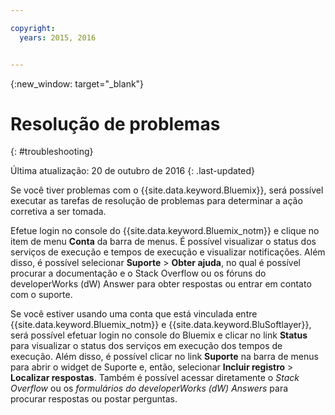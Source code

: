 ```yaml
---

copyright:
  years: 2015, 2016


---
```



{:new_window: target="_blank"}



# Resolução de problemas
{: #troubleshooting}

Última atualização: 20 de outubro de 2016
{: .last-updated}

Se você tiver problemas com o {{site.data.keyword.Bluemix}},
será possível executar as tarefas de resolução de problemas para determinar a ação
corretiva a ser tomada.

Efetue login no console do {{site.data.keyword.Bluemix_notm}} e clique no item de menu **Conta** da barra de menus. É possível visualizar o status
dos serviços de execução e tempos de execução e visualizar notificações. Além disso, é possível selecionar **Suporte** &gt; **Obter ajuda**, no qual é possível procurar a documentação e o Stack Overflow ou os fóruns do developerWorks (dW) Answer para obter respostas ou entrar em contato com o suporte.


Se você estiver usando uma conta que está vinculada entre {{site.data.keyword.Bluemix_notm}} e {{site.data.keyword.BluSoftlayer}}, será possível efetuar login no console do Bluemix e clicar no link **Status** para visualizar o status dos
serviços em execução dos tempos de execução. Além disso, é possível clicar no link **Suporte** na barra de menus para abrir o widget de Suporte e, então, selecionar **Incluir registro** &gt; **Localizar respostas**. Também é possível acessar diretamente o *Stack Overflow* ou os *formulários do developerWorks (dW) Answers* para procurar respostas ou postar perguntas.
